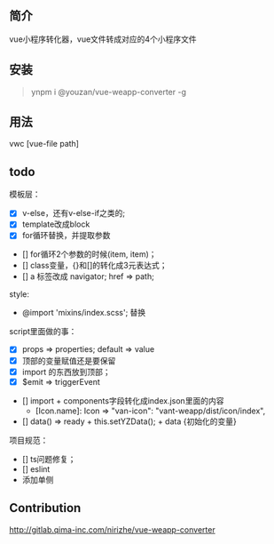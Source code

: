## 简介

vue小程序转化器，vue文件转成对应的4个小程序文件

## 安装

> ynpm i @youzan/vue-weapp-converter -g

## 用法

vwc [vue-file path]

## todo

模板层：
- [x] v-else，还有v-else-if之类的;
- [x] template改成block
- [x] for循环替换，并提取参数
- [] for循环2个参数的时候(item, item)；
- [] class变量，{}和[]的转化成3元表达式；
- [] a 标签改成 navigator; href => path;

style:
- @import 'mixins/index.scss'; 替换

script里面做的事：
- [x] props => properties; default => value
- [x] 顶部的变量赋值还是要保留
- [x] import 的东西放到顶部；
- [x] $emit => triggerEvent
- [] import + components字段转化成index.json里面的内容
  - [Icon.name]: Icon => "van-icon": "vant-weapp/dist/icon/index",
- [] data() => ready + this.setYZData(); + data {初始化的变量}


项目规范：
- [] ts问题修复；
- [] eslint
- 添加单侧

## Contribution

http://gitlab.qima-inc.com/nirizhe/vue-weapp-converter
